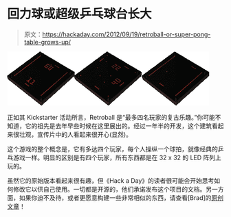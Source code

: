 # 回力球或超级乒乓球台长大

> 原文：<https://hackaday.com/2012/09/19/retroball-or-super-pong-table-grows-up/>

[![pong-table](img/500e58cd103c551bddda5d34fb911e80.png "pong-table")](http://hackaday.com/?attachment_id=85546)

正如其 Kickstarter 活动所言，Retroball 是“最多四名玩家的复古乐趣。”你可能不知道，它的祖先是去年早些时候在这里展出的。经过一年半的开发，这个建筑看起来很壮观，宣传片中的人看起来很开心(显然)。

这个游戏的整个概念是，它有多达四个玩家，每个人操纵一个球拍，就像经典的乒乓游戏一样。明显的区别是有四个玩家，所有东西都是在 32 x 32 的 LED 阵列上玩的。

虽然它的原始版本看起来很有趣，但《Hack a Day》的读者很可能会开始思考如何修改它以供自己使用。一切都是开源的，他们承诺发布这个项目的文档。另一方面，如果你迫不及待，或者更愿意构建一些非常相似的东西，请查看[Brad]的[原创文章](http://www.instructables.com/id/Super-Pong-Coffee-Table/ "Super Pong Table Instructable")！